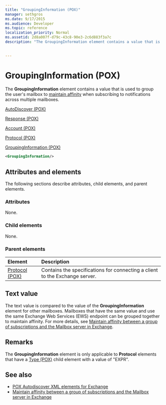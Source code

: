```yaml
---
title: "GroupingInformation (POX)"
manager: sethgros
ms.date: 9/17/2015
ms.audience: Developer
ms.topic: reference
localization_priority: Normal
ms.assetid: 2d8a007f-d79c-43c8-90e3-2c6d883f3a7c
description: "The GroupingInformation element contains a value that is used to group the user's mailbox to maintain affinity when subscribing to notifications across multiple mailboxes."
 
 
---
```


# GroupingInformation (POX)

The **GroupingInformation** element contains a value that is used to group the user's mailbox to [maintain affinity](http://msdn.microsoft.com/library/1bda4094-88c3-4f61-9219-6ee70f6e81cf%28Office.15%29.aspx) when subscribing to notifications across multiple mailboxes. 
  
[AutoDiscover (POX)](autodiscover-pox.md)
  
[Response (POX)](response-pox.md)
  
[Account (POX)](account-pox.md)
  
[Protocol (POX)](protocol-pox.md)
  
[GroupingInformation (POX)](groupinginformation-pox.md)
  
```XML
<GroupingInformation/>
```

## Attributes and elements

The following sections describe attributes, child elements, and parent elements.
  
### Attributes

None.
  
### Child elements

None.
  
### Parent elements

|**Element**|**Description**|
|:-----|:-----|
|[Protocol (POX)](protocol-pox.md) <br/> |Contains the specifications for connecting a client to the Exchange server.  <br/> |
   
## Text value

The text value is compared to the value of the **GroupingInformation** element for other mailboxes. Mailboxes that have the same value and use the same Exchange Web Services (EWS) endpoint can be grouped together to maintain affinity. For more details, see [Maintain affinity between a group of subscriptions and the Mailbox server in Exchange](http://msdn.microsoft.com/library/1bda4094-88c3-4f61-9219-6ee70f6e81cf%28Office.15%29.aspx).
  
## Remarks

The **GroupingInformation** element is only applicable to **Protocol** elements that have a [Type (POX)](type-pox.md) child element with a value of "EXPR". 
  
## See also

- [POX Autodiscover XML elements for Exchange](pox-autodiscover-xml-elements-for-exchange.md)
- [Maintain affinity between a group of subscriptions and the Mailbox server in Exchange](http://msdn.microsoft.com/library/1bda4094-88c3-4f61-9219-6ee70f6e81cf%28Office.15%29.aspx)

